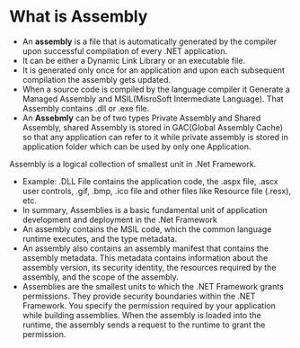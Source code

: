 # What is Assembly

* An **assembly** is a file that is automatically generated by the compiler upon successful compilation of every .NET application. 
* It can be either a Dynamic Link Library or an executable file.
* It is generated only once for an application and upon each subsequent compilation the assembly gets updated.
* When a source code is compiled by the language compiler it Generate a Managed Assembly and MSIL\(MisroSoft Intermediate Language\). That Assembly contains .dll or .exe file. 
* An **Assebmly** can be of two types Private Assembly and Shared Assembly, shared Assembly is stored in GAC\(Global Assembly Cache\) so that any application can refer to it while private assembly is stored in application folder which can be used by only one Application.

Assembly is a logical collection of smallest unit in .Net Framework.

* Example: .DLL File contains the application code, the .aspx file, .ascx user controls, .gif, .bmp, .ico file and other files like Resource file \(.resx\), etc.
* In summary, Assemblies is a basic fundamental unit of application development and deployment in the .Net Framework
* An assembly contains the MSIL code, which the common language runtime executes, and the type metadata.
* An assembly also contains an assembly manifest that contains the assembly metadata. This metadata contains information about the assembly version, its security identity, the resources required by the assembly, and the scope of the assembly.
* Assemblies are the smallest units to which the .NET Framework grants permissions. They provide security boundaries within the .NET Framework. You specify the permission required by your application while building assemblies. When the assembly is loaded into the runtime, the assembly sends a request to the runtime to grant the permission.

